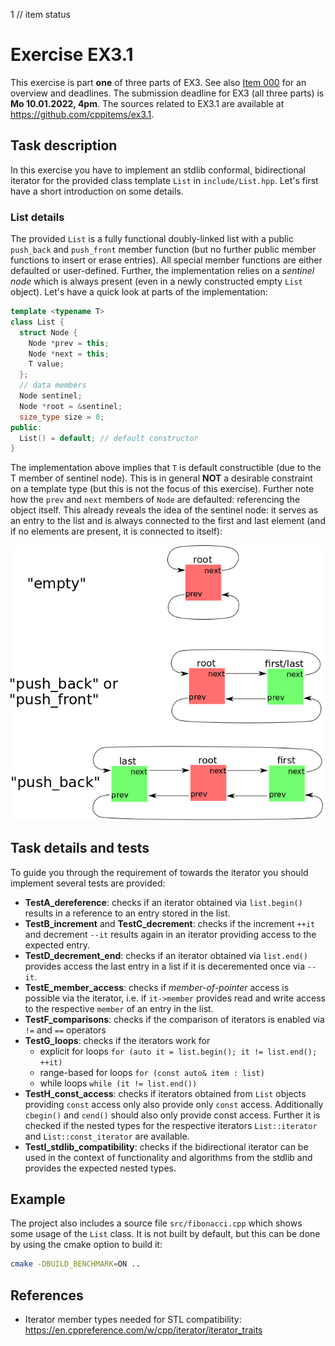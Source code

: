 1 // item status
# Exercise EX3.1

This exercise is part **one** of three parts of EX3. See also [Item 000](https://cppitems.github.io/#/item/000) for an overview and deadlines. The submission deadline for EX3 (all three parts) is **Mo 10.01.2022, 4pm**. The sources related to EX3.1 are available at https://github.com/cppitems/ex3.1.

## Task description

In this exercise you have to implement an stdlib conformal, bidirectional iterator for the provided class template `List` in `include/List.hpp`. Let's first have a short introduction on some details.

### List details
The provided `List` is a fully functional doubly-linked list with a public `push_back` and `push_front` member function (but no further public member functions to insert or erase entries). All special member functions are either defaulted or user-defined. Further, the implementation relies on a *sentinel node* which is always present (even in a newly constructed empty `List` object). Let's have a quick look at parts of the implementation:
```cpp
template <typename T>
class List {    
  struct Node { 
    Node *prev = this;
    Node *next = this;
    T value;
  };
  // data members
  Node sentinel;
  Node *root = &sentinel;
  size_type size = 0; 
public: 
  List() = default; // default constructor
}
```
The implementation above implies that `T` is default constructible (due to the T member of sentinel node). This is in general **NOT** a desirable constraint on a template type (but this is not the focus of this exercise). Further note how the `prev` and `next` members of `Node` are defaulted: referencing the object itself. This already reveals the idea of the sentinel node: it serves as an entry to the list and is always connected to the first and last element (and if no elements are present, it is connected to itself):

<img src="sentinel_node.png" alt="sentinel_node.png" width="500"/>

## Task details and tests

To guide you through the requirement of towards the iterator you should implement several tests are provided:

- **TestA_dereference**: checks if an iterator obtained via `list.begin()` results in a reference to an entry stored in the list.
- **TestB_increment** and **TestC_decrement**: checks if the increment `++it` and decrement `--it` results again in an iterator providing access to the expected entry.
- **TestD_decrement_end**: checks if an iterator obtained via `list.end()` provides access the last entry in a list if it is deceremented once via `--it`.
- **TestE_member_access**: checks if *member-of-pointer* access is possible via the iterator, i.e. if `it->member` provides read and write access to the respective `member` of an entry in the list. 
- **TestF_comparisons**: checks if the comparison of iterators is enabled via `!=` and `==` operators
- **TestG_loops**: checks if the iterators work for
  - explicit for loops `for (auto it = list.begin(); it != list.end(); ++it)`
  - range-based for loops `for (const auto& item : list)`
  - while loops `while (it != list.end())`
- **TestH_const_access**: checks if iterators obtained from `List` objects providing `const` access only also provide only `const` access. Additionally `cbegin()` and `cend()` should also only provide const access. Further it is checked if the nested types for the respective iterators `List::iterator` and `List::const_iterator` are available.
- **TestI_stdlib_compatibility**: checks if the bidirectional iterator can be used in the context of functionality and algorithms from the stdlib and provides the expected nested types.

## Example

The project also includes a source file `src/fibonacci.cpp` which shows some usage of the `List` class. It is not built by default, but this can be done by using the cmake option to build it:

```bash
cmake -DBUILD_BENCHMARK=ON ..
```

## References
- Iterator member types needed for STL compatibility: https://en.cppreference.com/w/cpp/iterator/iterator_traits



